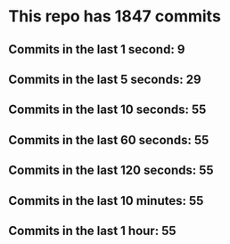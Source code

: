 # This repo has 1847 commits

## Commits in the last 1 second: 9
## Commits in the last 5 seconds: 29
## Commits in the last 10 seconds: 55
## Commits in the last 60 seconds: 55
## Commits in the last 120 seconds: 55
## Commits in the last 10 minutes: 55
## Commits in the last 1 hour: 55
